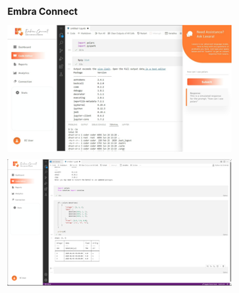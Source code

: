 ## Embra Connect

![Preview](https://github.com/Embra-Connect-ETL/Development/blob/master/previews/editor_small_laptop.jpeg?raw=true)

![Preview](https://github.com/Embra-Connect-ETL/Development/blob/master/previews/editor.png?raw=true)
